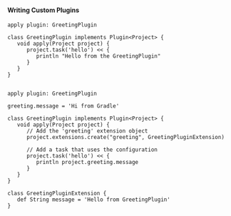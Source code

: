 
#### Writing Custom Plugins
  
    apply plugin: GreetingPlugin

    class GreetingPlugin implements Plugin<Project> {
       void apply(Project project) {
          project.task('hello') << {
             println "Hello from the GreetingPlugin"
          }
       }
    }


    apply plugin: GreetingPlugin

    greeting.message = 'Hi from Gradle'

    class GreetingPlugin implements Plugin<Project> {
       void apply(Project project) {
          // Add the 'greeting' extension object
          project.extensions.create("greeting", GreetingPluginExtension)

          // Add a task that uses the configuration
          project.task('hello') << {
             println project.greeting.message
          }
       }
    }

    class GreetingPluginExtension {
       def String message = 'Hello from GreetingPlugin'
    }
